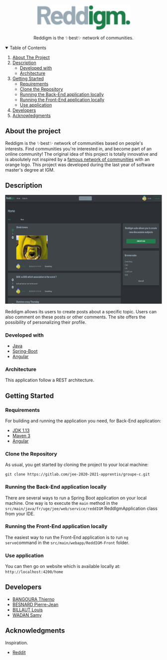 <p align="center">
    <img src="./src/main/webapp/ReddIGM-Front/src/assets/img/logo.png" alt="Logo" height="80">
    <p align="center">Reddigm is the ✨best✨ network of communities.</p>
</p>

<details open="open">
  <summary>Table of Contents</summary>
  <ol>
    <li>
      <a href="#about-the-project">About The Project</a>
    </li>
    <li>
      <a href="#description">Description</a>
      <ul>
        <li><a href="#developed-with">Developed with</a></li>
        <li><a href="#architecture">Architecture</a></li>
      </ul>
    </li>
    <li>
      <a href="#getting-started">Getting Started</a>
      <ul>
        <li><a href="#requirements">Requirements</a></li>
        <li><a href="#clone-the-repository">Clone the Repository</a></li>
        <li><a href="#running-the-back-end-application-locally">Running the Back-End application locally</a></li>
        <li><a href="#running-the-front-end-application-locally">Running the Front-End application locally</a></li>
        <li><a href="#use-application">Use application</a></li>
      </ul>
    </li>
    <li>
      <a href="#developers">Developers</a>
    </li>
    <li>
      <a href="#acknowledgments">Acknowledgments</a>
    </li>
  </ol>
</details>

## About the project
Reddigm is the ✨best✨ network of communities based on people's interests. Find communities you're interested in, and become part of an online community!
The original idea of ​​this project is totally innovative and is absolutely not inspired by a [famous network of communities](https://www.reddit.com/) with an orange logo.
This project was developed during the last year of software master's degree at IGM.

## Description
<p align="center">
    <img src="./src/main/webapp/ReddIGM-Front/src/assets/img/home-screen.png" alt="Logo" height="350">
</p>
Reddigm allows its users to create posts about a specific topic.
Users can also comment on these posts or other comments.
The site offers the possibility of personalizing their profile.

### Developed with
* [Java](https://docs.oracle.com/en/java/javase/13/docs/api/index.html)
* [Spring-Boot](https://spring.io/projects/spring-boot)
* [Angular](https://angular.io/)

### Architecture
This application follow a REST architecture.

## Getting Started

### Requirements
For building and running the application you need, for Back-End application:

* [JDK 1.13](https://www.oracle.com/java/technologies/javase/jdk13-archive-downloads.html)
* [Maven 3](https://maven.apache.org/)
* [Angular](https://angular.io/)

### Clone the Repository
As usual, you get started by cloning the project to your local machine:
```
git clone https://gitlab.com/jee-2020-2021-apprentis/groupe-c.git
```

### Running the Back-End application locally
There are several ways to run a Spring Boot application on your local machine. One way is to execute the `main` method in the `src/main/java/fr/uge/jee/web/service/reddIGM` ReddIgmApplication class from your IDE.

### Running the Front-End application locally
The easiest way to run the Front-End application is to run `ng serve`command in the `src/main/webapp/ReddIGM-Front` folder.

### Use application
You can then go on website which is available locally at: `http://localhost:4200/home`

## Developers
* [BANGOURA Thierno](tbangour@guestviews.co)
* [BESNARD Pierre-Jean](https://gitlab.com/PJBesnard)
* [BILLAUT Louis](https://gitlab.com/BILLAUT_Louis)
* [WADAN Samy](https://gitlab.com/SaladeTomateOignon)

## Acknowledgments

Inspiration.
* [Reddit](https://www.reddit.com/)

